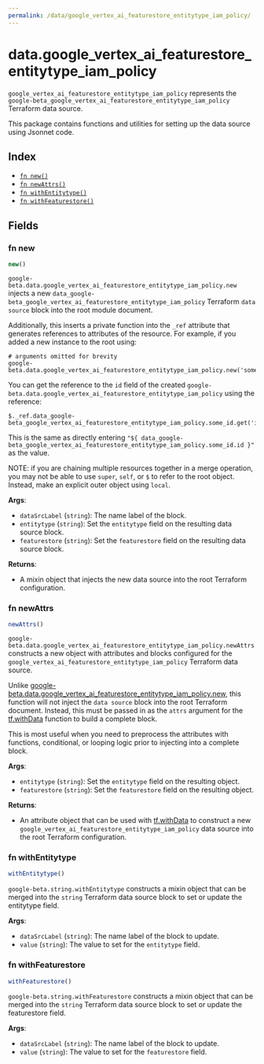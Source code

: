 ```yaml
---
permalink: /data/google_vertex_ai_featurestore_entitytype_iam_policy/
---
```


# data.google_vertex_ai_featurestore_entitytype_iam_policy

`google_vertex_ai_featurestore_entitytype_iam_policy` represents the `google-beta_google_vertex_ai_featurestore_entitytype_iam_policy` Terraform data source.



This package contains functions and utilities for setting up the data source using Jsonnet code.


## Index

* [`fn new()`](#fn-new)
* [`fn newAttrs()`](#fn-newattrs)
* [`fn withEntitytype()`](#fn-withentitytype)
* [`fn withFeaturestore()`](#fn-withfeaturestore)

## Fields

### fn new

```ts
new()
```


`google-beta.data.google_vertex_ai_featurestore_entitytype_iam_policy.new` injects a new `data_google-beta_google_vertex_ai_featurestore_entitytype_iam_policy` Terraform `data source`
block into the root module document.

Additionally, this inserts a private function into the `_ref` attribute that generates references to attributes of the
resource. For example, if you added a new instance to the root using:

    # arguments omitted for brevity
    google-beta.data.google_vertex_ai_featurestore_entitytype_iam_policy.new('some_id')

You can get the reference to the `id` field of the created `google-beta.data.google_vertex_ai_featurestore_entitytype_iam_policy` using the reference:

    $._ref.data_google-beta_google_vertex_ai_featurestore_entitytype_iam_policy.some_id.get('id')

This is the same as directly entering `"${ data_google-beta_google_vertex_ai_featurestore_entitytype_iam_policy.some_id.id }"` as the value.

NOTE: if you are chaining multiple resources together in a merge operation, you may not be able to use `super`, `self`,
or `$` to refer to the root object. Instead, make an explicit outer object using `local`.

**Args**:
  - `dataSrcLabel` (`string`): The name label of the block.
  - `entitytype` (`string`): Set the `entitytype` field on the resulting data source block.
  - `featurestore` (`string`): Set the `featurestore` field on the resulting data source block.

**Returns**:
- A mixin object that injects the new data source into the root Terraform configuration.


### fn newAttrs

```ts
newAttrs()
```


`google-beta.data.google_vertex_ai_featurestore_entitytype_iam_policy.newAttrs` constructs a new object with attributes and blocks configured for the `google_vertex_ai_featurestore_entitytype_iam_policy`
Terraform data source.

Unlike [google-beta.data.google_vertex_ai_featurestore_entitytype_iam_policy.new](#fn-new), this function will not inject the `data source`
block into the root Terraform document. Instead, this must be passed in as the `attrs` argument for the
[tf.withData](https://github.com/tf-libsonnet/core/tree/main/docs#fn-withdata) function to build a complete block.

This is most useful when you need to preprocess the attributes with functions, conditional, or looping logic prior to
injecting into a complete block.

**Args**:
  - `entitytype` (`string`): Set the `entitytype` field on the resulting object.
  - `featurestore` (`string`): Set the `featurestore` field on the resulting object.

**Returns**:
  - An attribute object that can be used with [tf.withData](https://github.com/tf-libsonnet/core/tree/main/docs#fn-withdata) to construct a new `google_vertex_ai_featurestore_entitytype_iam_policy` data source into the root Terraform configuration.


### fn withEntitytype

```ts
withEntitytype()
```

`google-beta.string.withEntitytype` constructs a mixin object that can be merged into the `string`
Terraform data source block to set or update the entitytype field.



**Args**:
  - `dataSrcLabel` (`string`): The name label of the block to update.
  - `value` (`string`): The value to set for the `entitytype` field.


### fn withFeaturestore

```ts
withFeaturestore()
```

`google-beta.string.withFeaturestore` constructs a mixin object that can be merged into the `string`
Terraform data source block to set or update the featurestore field.



**Args**:
  - `dataSrcLabel` (`string`): The name label of the block to update.
  - `value` (`string`): The value to set for the `featurestore` field.
